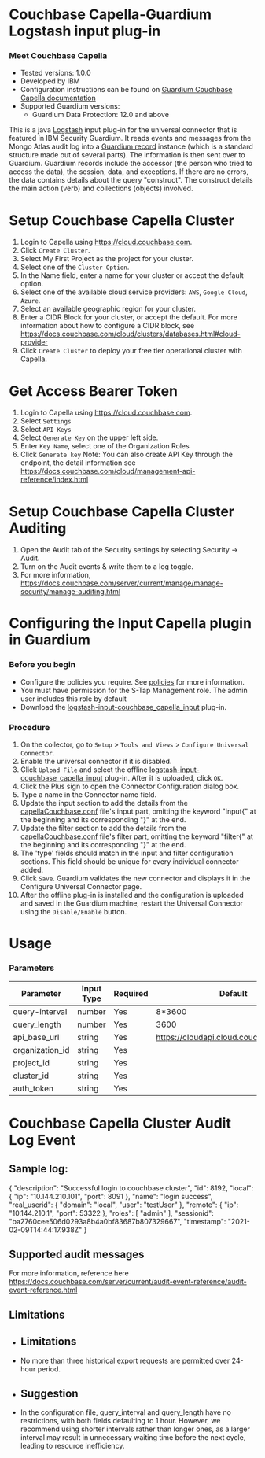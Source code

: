 # Couchbase Capella-Guardium Logstash input plug-in

### Meet Couchbase Capella
* Tested versions: 1.0.0
* Developed by IBM
* Configuration instructions can be found on [Guardium Couchbase Capella documentation](../../input-plugin/logstash-input-couchbase-capella/README.md#setup-couchbase-capella-cluster)
* Supported Guardium versions:
    * Guardium Data Protection: 12.0 and above

This is a java [Logstash](https://github.com/elastic/logstash) input plug-in for the universal connector that is featured in IBM Security Guardium. It reads events and messages from the Mongo Atlas audit log into a [Guardium record](https://github.com/IBM/universal-connectors/blob/main/common/src/main/java/com/ibm/guardium/universalconnector/commons/structures/Record.java) instance (which is a standard structure made out of several parts). The information is then sent over to Guardium. Guardium records include the accessor (the person who tried to access the data), the session, data, and exceptions. If there are no errors, the data contains details about the query "construct". The construct details the main action (verb) and collections (objects) involved.

# Setup Couchbase Capella Cluster
1. Login to Capella using https://cloud.couchbase.com.
2. Click ```Create Cluster```.
3. Select My First Project as the project for your cluster.
4. Select one of the ```Cluster Option```.
5. In the Name field, enter a name for your cluster or accept the default option.
6. Select one of the available cloud service providers: ```AWS```, ```Google Cloud```, ```Azure```.
7. Select an available geographic region for your cluster.
8. Enter a CIDR Block for your cluster, or accept the default. For more information about how to configure a CIDR block, see https://docs.couchbase.com/cloud/clusters/databases.html#cloud-provider
9. Click ```Create Cluster``` to deploy your free tier operational cluster with Capella.

# Get Access Bearer Token
1. Login to Capella using https://cloud.couchbase.com.
2. Select ```Settings```
3. Select ```API Keys```
4. Select ```Generate Key``` on the upper left side.
5. Enter ```Key Name```, select one of the Organization Roles
6. Click ```Generate key```
Note: You can also create API Key through the endpoint, the detail information see https://docs.couchbase.com/cloud/management-api-reference/index.html

# Setup Couchbase Capella Cluster Auditing
1. Open the Audit tab of the Security settings by selecting Security -> Audit.
2. Turn on the Audit events & write them to a log toggle.
3. For more information, 
https://docs.couchbase.com/server/current/manage/manage-security/manage-auditing.html

# Configuring the Input Capella plugin in Guardium
### Before you begin
* Configure the policies you require. See [policies](/docs/#policies) for more information.
* You must have permission for the S-Tap Management role. The admin user includes this role by default
* Download the [logstash-input-couchbase_capella_input](logstash-input-couchbase_capella_input.zip) plug-in.

### Procedure
1. On the collector, go to ```Setup``` > ```Tools and Views``` > ```Configure Universal Connector```.
2. Enable the universal connector if it is disabled.
3. Click ```Upload File``` and select the offline  [logstash-input-couchbase_capella_input](logstash-input-couchbase_capella_input.zip) plug-in. After it is uploaded, click ```OK```.
4. Click the Plus sign to open the Connector Configuration dialog box.
5. Type a name in the Connector name field.
6. Update the input section to add the details from the [capellaCouchbase.conf](../../filter-plugin/logstash-filter-capella-guardium/capellaCouchbaseOverCapellaPackage/capella/capellaCouchbase.conf) file's input part, omitting the keyword "input{" at the beginning and its corresponding "}" at the end.
7. Update the filter section to add the details from the [capellaCouchbase.conf](../../filter-plugin/logstash-filter-capella-guardium/capellaCouchbaseOverCapellaPackage/capella/capellaCouchbase.conf) file's filter part, omitting the keyword "filter{" at the beginning and its corresponding "}" at the end.
8. The 'type' fields should match in the input and filter configuration sections. This field should be unique for every individual connector added.
9. Click ```Save```. Guardium validates the new connector and displays it in the Configure Universal Connector page.
10. After the offline plug-in is installed and the configuration is uploaded and saved in the Guardium machine, restart the Universal Connector using the ```Disable/Enable``` button.

# Usage
### Parameters
| Parameter      | Input Type | Required | Default      |
|----------------|------------|----------|--------------|
| query-interval | number     | Yes      | 8*3600       |
| query_length    | number     | Yes      |   3600       |
| api_base_url    | string     | Yes      |https://cloudapi.cloud.couchbase.com/v4          |
| organization_id | string     | Yes      |              |
| project_id       | string     | Yes      |              |
| cluster_id       | string     | Yes      |  |
| auth_token       | string     | Yes      |  |

# Couchbase Capella Cluster Audit Log Event
## Sample log:
{
"description": "Successful login to couchbase cluster",
"id": 8192,
"local": {
"ip": "10.144.210.101",
"port": 8091
},
"name": "login success",
"real_userid": {
"domain": "local",
"user": "testUser"
},
"remote": {
"ip": "10.144.210.1",
"port": 53322
},
"roles": [
"admin"
],
"sessionid": "ba2760cee506d0293a8b4a0bf83687b807329667",
"timestamp": "2021-02-09T14:44:17.938Z"
}

## Supported audit messages
For more information, reference here https://docs.couchbase.com/server/current/audit-event-reference/audit-event-reference.html

##  Limitations
* ## Limitations
* No more than three historical export requests are permitted over 24-hour period.

* ## Suggestion 
* In the configuration file, query_interval and query_length have no restrictions, with both fields defaulting to 1 hour. However, we recommend using shorter intervals rather than longer ones, as a larger interval may result in unnecessary waiting time before the next cycle, leading to resource inefficiency.